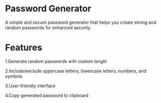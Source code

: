 # Password Generator

A simple and secure password generator that helps you create strong and random passwords for enhanced security.

# Features

1.Generate random passwords with custom length

2.Include/exclude uppercase letters, lowercase letters, numbers, and symbols

3.User-friendly interface

4.Copy generated password to clipboard
